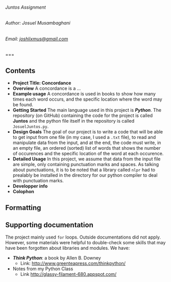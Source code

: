 ###### Juntos Assignment
###### Author: Josuel Musambaghani
###### Email: <joshlixmus@gmail.com>
===

## Contents 
- **Project Title: Concordance**
- **Overview**
A concordance is a ...
- **Example usage**
A concordance is used in books to show how many times each word occurs, and the specific location where the word may be found.
- **Getting Started**
The main language used in this project is ***Python***. The repository (on GitHub) containing the code for the project is called **Juntos** and the python file itself in the repository is called `JosuelJuntos.py`. 
- **Design Goals**
The goal of our project is to write a code that will be  able to get input from one file (in my case, I used a `.txt` file), to read and manipulate data from the input, and at the end, the code must write, in an empty file, an ordered (sorted) list of words that shows the number of occurences and the specific location of the word at each occurence.  
- **Detailed Usage**
In this project, we assume that data from the input file are simple, only containing punctuation marks and spaces. 
As talking about punctuations, it is to be noted that a library called `nlpr` had to prealably be installed in the directory for our python compiler to deal with punctuation marks.  
- **Developper info**
- **Colophon**

## Formatting

## Supporting documentation
The project mainly used `for` loops. Outside documentations did not apply. 
However, some materials were helpful to double-check some skills that may have been forgotten about libraries and modules. We have:
* ***Think Python***: a book by Allen B. Downey 
    - Link: <http://www.greenteapress.com/thinkpython/>
* Notes from my Python Class
    - Link <http://glassy-filament-680.appspot.com/> 


